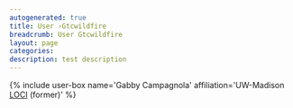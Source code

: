 ```yaml
---
autogenerated: true
title: User ›Gtcwildfire
breadcrumb: User Gtcwildfire
layout: page
categories: 
description: test description
---
```


{% include user-box name='Gabby Campagnola' affiliation='UW-Madison [LOCI](LOCI) (former)' %}

